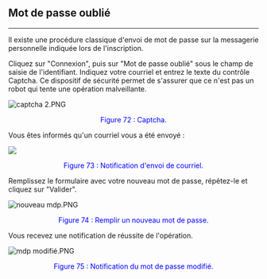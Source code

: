 ## Mot de passe oublié
---


Il existe une procédure classique d'envoi de mot de passe sur la messagerie personnelle indiquée lors de l'inscription.

Cliquez sur "Connexion", puis sur "Mot de passe oublié" sous le champ de saisie de l'identifiant. Indiquez votre courriel et entrez le texte du contrôle Captcha. Ce dispositif de sécurité permet de s'assurer que ce n'est pas un robot qui tente une opération malveillante.

![captcha 2.PNG](http://www.claroline.net/uploads/custom/images/1759.png)

<p style="text-align: center; color: blue">Figure 72 : Captcha.</p>

Vous êtes informés qu'un courriel vous a été envoyé :

![](http://www.claroline.net/uploads/custom/images/2700.jpg)

<p style="text-align: center; color: blue">Figure 73 : Notification d'envoi de courriel.</p>

Remplissez le formulaire avec votre nouveau mot de passe, répétez-le et cliquez sur "Valider".

![nouveau mdp.PNG](http://www.claroline.net/uploads/custom/images/1520.png)

<p style="text-align: center; color: blue">Figure 74 : Remplir un nouveau mot de passe.</p>

Vous recevez une notification de réussite de l'opération.

![mdp modifié.PNG](http://www.claroline.net/uploads/custom/images/1521.png)

<p style="text-align: center; color: blue">Figure 75 : Notification du mot de passe modifié.</p>

